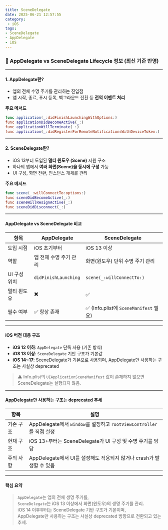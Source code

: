 ```yaml
---
title: SceneDelegate
date: 2025-06-21 12:57:55
category:
 - iOS
tags: 
- SceneDelegate
- AppDelegate
- iOS
---
```


### 📘 AppDelegate vs SceneDelegate Lifecycle 정보 (최신 기준 반영)

---

#### 1. AppDelegate란?

- 앱의 전체 수명 주기를 관리하는 진입점
- 앱 시작, 종료, 푸시 등록, 백그라운드 전환 등 **전역 이벤트 처리**

**주요 메서드**
```swift
func application(_:didFinishLaunchingWithOptions:)
func applicationDidBecomeActive(_:)
func applicationWillTerminate(_:)
func application(_:didRegisterForRemoteNotificationsWithDeviceToken:)
```

---

#### 2. SceneDelegate란?

- iOS 13부터 도입된 **멀티 윈도우 (Scene)** 지원 구조
- 하나의 앱에서 **여러 화면(Scene)을 동시에 구성** 가능
- UI 구성, 화면 전환, 인스턴스 개체를 관리

**주요 메서드**
```swift
func scene(_:willConnectTo:options:)
func sceneDidBecomeActive(_:)
func sceneWillResignActive(_:)
func sceneDidDisconnect(_:)
```

---

#### AppDelegate vs SceneDelegate 비교

| 항목           | AppDelegate         | SceneDelegate                        |
|----------------|----------------------|--------------------------------------|
| 도입 시점      | iOS 초기부터         | iOS 13 이상                          |
| 역할           | 앱 전체 수명 주기 관리 | 화면(윈도우) 단위 수명 주기 관리       |
| UI 구성 위치   | `didFinishLaunching` | `scene(_:willConnectTo:)`           |
| 멀티 윈도우    | ✖️                   | ✅                                   |
| 필수 여부       | ✅ 항상 존재          | ✅ (Info.plist에 `SceneManifest` 필요) |

---

#### iOS 버전 대응 구조

- **iOS 12 이하**: `AppDelegate` 단독 사용 (기존 방식)
- **iOS 13 이상**: `SceneDelegate` 기반 구조가 기본값
- **iOS 14~17**: SceneDelegate가 기본으로 사용되며, AppDelegate만 사용하는 구조는 사실상 deprecated

> ⚠️ Info.plist의 `UIApplicationSceneManifest` 값이 존재하지 않으면 SceneDelegate는 실행되지 않음.

---

#### AppDelegate만 사용하는 구조는 deprecated 추세

| 항목       | 설명 |
|------------|------|
| 기존 구조   | AppDelegate에서 `window`를 설정하고 `rootViewController`를 직접 설정 |
| 현재 구조   | iOS 13+부터는 SceneDelegate가 UI 구성 및 수명 주기를 담당 |
| 주의 사항   | AppDelegate에서 UI를 설정해도 적용되지 않거나 crash가 발생할 수 있음 |

---

#### 핵심 요약

> `AppDelegate`는 앱의 전체 생명 주기를,  
> `SceneDelegate`는 iOS 13 이상에서 화면(윈도우)의 생명 주기를 관리.  
> iOS 14 이후부터는 SceneDelegate 기반 구조가 기본이며,  
> AppDelegate만 사용하는 구조는 사실상 deprecated 방향으로 전환되고 있는 추세.
